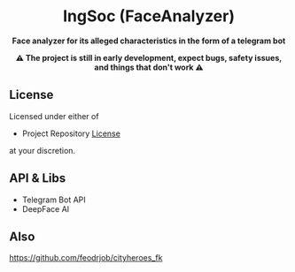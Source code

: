 <div align="center">
  <h1>IngSoc (FaceAnalyzer)</h1>

  <p>
    <strong>Face analyzer for its alleged characteristics in the form of a telegram bot</strong>
  </p>
  <strong>⚠️ The project is still in early development, expect bugs, safety issues, and things that don't work ⚠️</strong>
</div>

## License
Licensed under either of

+ Project Repository [License](LICENSE)

at your discretion.

## API & Libs
+ Telegram Bot API
+ DeepFace AI

## Also
https://github.com/feodrjob/cityheroes_fk
